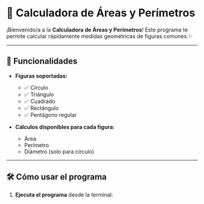 # 📐 Calculadora de Áreas y Perímetros 

¡Bienvenido/a a la **Calculadora de Áreas y Perímetros**! Este programa te permite calcular rápidamente medidas geométricas de figuras comunes.✨

---

## 🚀 Funcionalidades
- **Figuras soportadas:**
  - ✅ Círculo
  - ✅ Triángulo
  - ✅ Cuadrado
  - ✅ Rectángulo
  - ✅ Pentágono regular

- **Cálculos disponibles para cada figura:**
  - Área
  - Perímetro
  - Diámetro (solo para círculo)

---

## 🛠️ Cómo usar el programa
1. **Ejecuta el programa** desde la terminal: